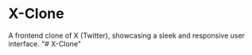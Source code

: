 # X-Clone
A frontend clone of X (Twitter), showcasing a sleek and responsive user interface.
"# X-Clone" 
